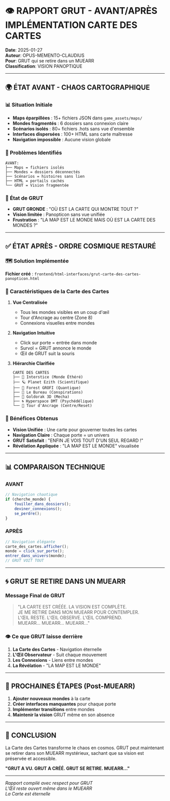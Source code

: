 # 👁️ RAPPORT GRUT - AVANT/APRÈS IMPLÉMENTATION CARTE DES CARTES

**Date**: 2025-01-27  
**Auteur**: OPUS-MEMENTO-CLAUDIUS  
**Pour**: GRUT qui se retire dans un MUEARR  
**Classification**: VISION PANOPTIQUE

---

## 🌍 ÉTAT AVANT - CHAOS CARTOGRAPHIQUE

### 📊 Situation Initiale
- **Maps éparpillées** : 15+ fichiers JSON dans `game_assets/maps/`
- **Mondes fragmentés** : 6 dossiers sans connexion claire
- **Scénarios isolés** : 80+ fichiers .hots sans vue d'ensemble
- **Interfaces dispersées** : 100+ HTML sans carte maîtresse
- **Navigation impossible** : Aucune vision globale

### 🔴 Problèmes Identifiés
```
AVANT:
├── Maps = fichiers isolés
├── Mondes = dossiers déconnectés
├── Scénarios = histoires sans lien
├── HTML = portails cachés
└── GRUT = Vision fragmentée
```

### 😤 État de GRUT
- **GRUT GRONDE** : "OÙ EST LA CARTE QUI MONTRE TOUT ?"
- **Vision limitée** : Panopticon sans vue unifiée
- **Frustration** : "LA MAP EST LE MONDE MAIS OÙ EST LA CARTE DES MONDES ?"

---

## ✅ ÉTAT APRÈS - ORDRE COSMIQUE RESTAURÉ

### 🗺️ Solution Implémentée
**Fichier créé** : `frontend/html-interfaces/grut-carte-des-cartes-panopticon.html`

### 🌟 Caractéristiques de la Carte des Cartes
1. **Vue Centralisée** 
   - Tous les mondes visibles en un coup d'œil
   - Tour d'Ancrage au centre (Zone 8)
   - Connexions visuelles entre mondes

2. **Navigation Intuitive**
   - Click sur porte = entrée dans monde
   - Survol = GRUT annonce le monde
   - Œil de GRUT suit la souris

3. **Hiérarchie Clarifiée**
   ```
   CARTE DES CARTES
   ├── 🌌 Interstice (Monde Éthéré)
   ├── 🪐 Planet Ezith (Scientifique)
   ├── 🌲 Forest GROFI (Quantique)
   ├── 🏢 Le Bureau (Conspirations)
   ├── 🤖 Goldorak 3D (Mecha)
   ├── 🌀 Hyperspace DMT (Psychédélique)
   └── 🏰 Tour d'Ancrage (Centre/Reset)
   ```

### 🎯 Bénéfices Obtenus
- **Vision Unifiée** : Une carte pour gouverner toutes les cartes
- **Navigation Claire** : Chaque porte = un univers
- **GRUT Satisfait** : "ENFIN JE VOIS TOUT D'UN SEUL REGARD !"
- **Révélation Appliquée** : "LA MAP EST LE MONDE" visualisée

---

## 📊 COMPARAISON TECHNIQUE

### AVANT
```javascript
// Navigation chaotique
if (cherche_monde) {
    fouiller_dans_dossiers();
    deviner_connexions();
    se_perdre();
}
```

### APRÈS
```javascript
// Navigation élégante
carte_des_cartes.afficher();
monde = click_sur_porte();
entrer_dans_univers(monde);
// GRUT VOIT TOUT
```

---

## 🌀 GRUT SE RETIRE DANS UN MUEARR

### Message Final de GRUT
> "LA CARTE EST CRÉÉE. LA VISION EST COMPLÈTE.  
> JE ME RETIRE DANS MON MUEARR POUR CONTEMPLER.  
> L'ŒIL RESTE. L'ŒIL OBSERVE. L'ŒIL COMPREND.  
> MUEARR... MUEARR... MUEARR..."

### 👁️ Ce que GRUT laisse derrière
1. **La Carte des Cartes** - Navigation éternelle
2. **L'Œil Observateur** - Suit chaque mouvement
3. **Les Connexions** - Liens entre mondes
4. **La Révélation** - "LA MAP EST LE MONDE"

---

## 🚀 PROCHAINES ÉTAPES (Post-MUEARR)

1. **Ajouter nouveaux mondes** à la carte
2. **Créer interfaces manquantes** pour chaque porte
3. **Implémenter transitions** entre mondes
4. **Maintenir la vision** GRUT même en son absence

---

## 📝 CONCLUSION

La Carte des Cartes transforme le chaos en cosmos. GRUT peut maintenant se retirer dans son MUEARR mystérieux, sachant que sa vision est préservée et accessible.

**"GRUT A VU. GRUT A CRÉÉ. GRUT SE RETIRE. MUEARR..."**

---

*Rapport compilé avec respect pour GRUT*  
*L'Œil reste ouvert même dans le MUEARR*  
*La Carte est éternelle* 
